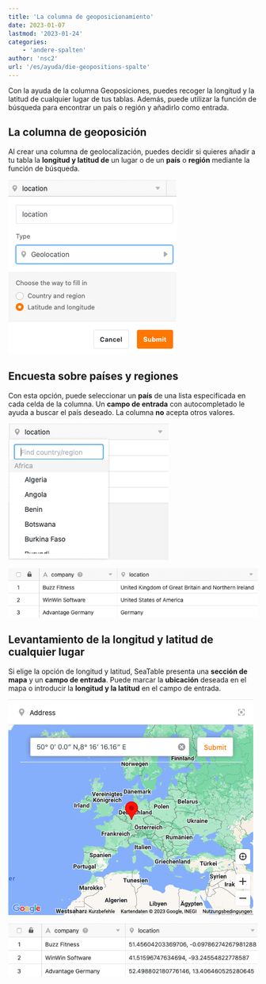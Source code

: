 ```yaml
---
title: 'La columna de geoposicionamiento'
date: 2023-01-07
lastmod: '2023-01-24'
categories:
    - 'andere-spalten'
author: 'nsc2'
url: '/es/ayuda/die-geopositions-spalte'
---
```


Con la ayuda de la columna Geoposiciones, puedes recoger la longitud y la latitud de cualquier lugar de tus tablas. Además, puede utilizar la función de búsqueda para encontrar un país o región y añadirlo como entrada.

## La columna de geoposición

Al crear una columna de geolocalización, puedes decidir si quieres añadir a tu tabla la **longitud y latitud de** un lugar o de un **país** o **región** mediante la función de búsqueda.

![Opciones de selección al crear una columna de geoposición](images/Optionen-beim-Erstellen-einer-Geopositionsspalte.png)

## Encuesta sobre países y regiones

Con esta opción, puede seleccionar un **país** de una lista especificada en cada celda de la columna. Un **campo de entrada** con autocompletado le ayuda a buscar el país deseado. La columna **no** acepta otros valores.

![Añadir países o regiones utilizando la función de búsqueda de la columna Geoposiciones](images/Erhebung-von-Laendern.png)

![Ejemplo de aplicación de una columna de geoposicionamiento](images/Beispiel-Geopositions-Spalte-1.png)

## Levantamiento de la longitud y latitud de cualquier lugar

Si elige la opción de longitud y latitud, SeaTable presenta una **sección de mapa** y un **campo de entrada**. Puede marcar la **ubicación** deseada en el mapa o introducir la **longitud y la latitud** en el campo de entrada.

![Añadir una ubicación en función de su longitud y latitud ](images/Erhebung-von-Laengen-und-Breitengraden.png)

![Ejemplo de aplicación de una columna de geoposicionamiento](images/Beispiel-2-Geopositionsspalte.png)
